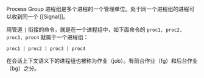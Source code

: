 Process Group 进程组是多个进程的一个管理单位。处于同一个进程组的进程可以收到同一个 [[Signal]]。

用管道 `|` 衔接的命令，就是在一个进程组中，如下面命令的 `proc1, proc2, proc3, proc4` 就属于一个进程组：

``` shell
proc1 | proc2 | proc3 | proc4
```

在会话上下文语义下的进程组也被称为作业（job）。有前台作业（fg）和后台作业（bg）之分。
